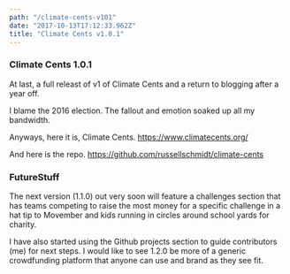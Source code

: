 ```yaml
---
path: "/climate-cents-v101"
date: "2017-10-13T17:12:33.962Z"
title: "Climate Cents v1.0.1"
---
```


### Climate Cents 1.0.1
At last, a full releast of v1 of Climate Cents and a return to blogging after a year off.

I blame the 2016 election. The fallout and emotion soaked up all my bandwidth.

Anyways, here it is, Climate Cents.
<https://www.climatecents.org/>

And here is the repo.
<https://github.com/russellschmidt/climate-cents>

### FutureStuff

The next version (1.1.0) out very soon will feature a challenges section that has teams competing to raise the most money for a specific challenge in a hat tip to Movember and kids running in circles around school yards for charity.

I have also started using the Github projects section to guide contributors (me) for next steps. I would like to see 1.2.0 be more of a generic crowdfunding platform that anyone can use and brand as they see fit.
